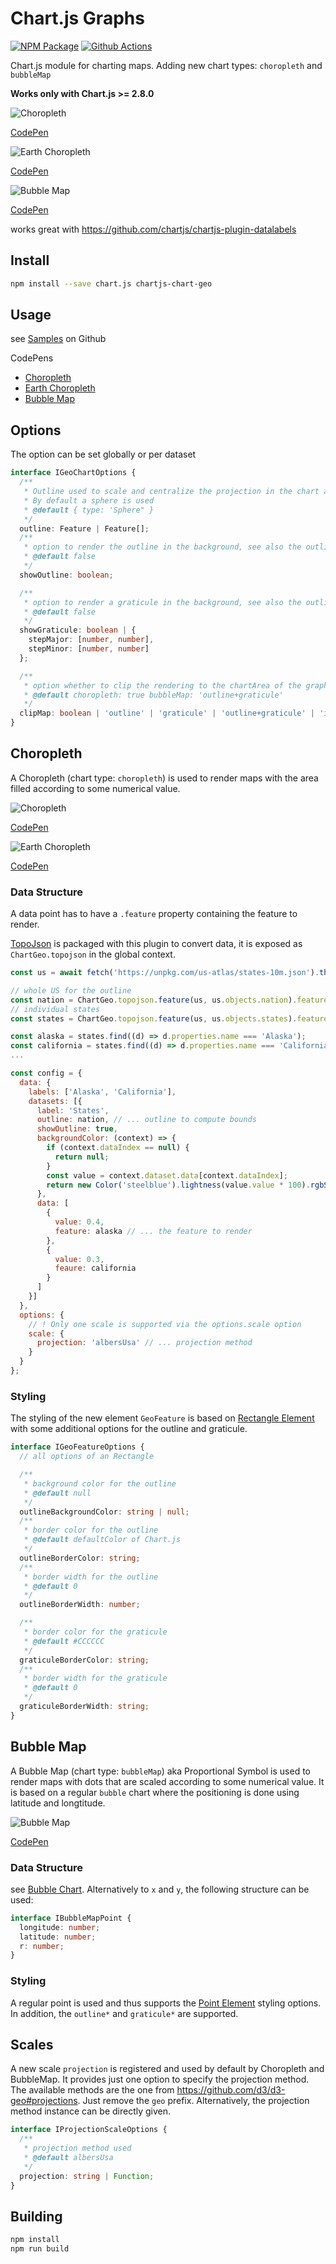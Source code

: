 # Chart.js Graphs
[![NPM Package][npm-image]][npm-url] [![Github Actions][github-actions-image]][github-actions-url]

Chart.js module for charting maps. Adding new chart types: `choropleth` and `bubbleMap`

**Works only with Chart.js >= 2.8.0**

![Choropleth](https://user-images.githubusercontent.com/4129778/65654910-4c7a4900-dfe8-11e9-8712-e56557452907.png)

[CodePen](https://codepen.io/sgratzl/pen/GRKLQBw)

![Earth Choropleth](https://user-images.githubusercontent.com/4129778/65734104-73478680-e09f-11e9-86dd-22e80918bce5.png)

[CodePen](https://codepen.io/sgratzl/pen/qBWwxKP)

![Bubble Map](https://user-images.githubusercontent.com/4129778/65734563-84919280-e0a1-11e9-87ea-1692b22b1fae.png)

[CodePen](https://codepen.io/sgratzl/pen/wvwZyxb)

works great with https://github.com/chartjs/chartjs-plugin-datalabels

## Install

```bash
npm install --save chart.js chartjs-chart-geo
```

## Usage
see [Samples](https://github.com/sgratzl/chartjs-chart-geo/tree/master/samples) on Github

CodePens
 * [Choropleth](https://codepen.io/sgratzl/pen/GRKLQBw)
 * [Earth Choropleth](https://codepen.io/sgratzl/pen/qBWwxKP)
 * [Bubble Map](https://codepen.io/sgratzl/pen/wvwZyxb)

## Options

The option can be set globally or per dataset

```ts
interface IGeoChartOptions {
  /**
   * Outline used to scale and centralize the projection in the chart area.
   * By default a sphere is used
   * @default { type: 'Sphere" }
   */
  outline: Feature | Feature[];
  /**
   * option to render the outline in the background, see also the outline... styling option
   * @default false
   */
  showOutline: boolean;

  /**
   * option to render a graticule in the background, see also the outline... styling option
   * @default false
   */
  showGraticule: boolean | {
    stepMajor: [number, number],
    stepMinor: [number, number]
  };

  /**
   * option whether to clip the rendering to the chartArea of the graph
   * @default choropleth: true bubbleMap: 'outline+graticule'
   */
  clipMap: boolean | 'outline' | 'graticule' | 'outline+graticule' | 'items';
}
```

## Choropleth

A Choropleth (chart type: `choropleth`) is used to render maps with the area filled according to some numerical value.

![Choropleth](https://user-images.githubusercontent.com/4129778/65654910-4c7a4900-dfe8-11e9-8712-e56557452907.png)

[CodePen](https://codepen.io/sgratzl/pen/GRKLQBw)

![Earth Choropleth](https://user-images.githubusercontent.com/4129778/65734104-73478680-e09f-11e9-86dd-22e80918bce5.png)

[CodePen](https://codepen.io/sgratzl/pen/qBWwxKP)

### Data Structure

A data point has to have a `.feature` property containing the feature to render.

[TopoJson](https://github.com/topojson) is packaged with this plugin to convert data, it is exposed as `ChartGeo.topojson` in the global context.

```js
const us = await fetch('https://unpkg.com/us-atlas/states-10m.json').then((r) => r.json());

// whole US for the outline
const nation = ChartGeo.topojson.feature(us, us.objects.nation).features[0];
// individual states
const states = ChartGeo.topojson.feature(us, us.objects.states).features;

const alaska = states.find((d) => d.properties.name === 'Alaska');
const california = states.find((d) => d.properties.name === 'California');
...

const config = {
  data: {
    labels: ['Alaska', 'California'],
    datasets: [{
      label: 'States',
      outline: nation, // ... outline to compute bounds
      showOutline: true,
      backgroundColor: (context) => {
        if (context.dataIndex == null) {
          return null;
        }
        const value = context.dataset.data[context.dataIndex];
        return new Color('steelblue').lightness(value.value * 100).rgbString();
      },
      data: [
        {
          value: 0.4,
          feature: alaska // ... the feature to render
        },
        {
          value: 0.3,
          feaure: california
        }
      ]
    }]
  },
  options: {
    // ! Only one scale is supported via the options.scale option
    scale: {
      projection: 'albersUsa' // ... projection method
    }
  }
};

```
### Styling

The styling of the new element `GeoFeature` is based on [Rectangle Element](https://www.chartjs.org/docs/latest/configuration/elements.html#rectangle-configuration) with some additional options for the outline and graticule.

```ts
interface IGeoFeatureOptions {
  // all options of an Rectangle

  /**
   * background color for the outline
   * @default null
   */
  outlineBackgroundColor: string | null;
  /**
   * border color for the outline
   * @default defaultColor of Chart.js
   */
  outlineBorderColor: string;
  /**
   * border width for the outline
   * @default 0
   */
  outlineBorderWidth: number;

  /**
   * border color for the graticule
   * @default #CCCCCC
   */
  graticuleBorderColor: string;
  /**
   * border width for the graticule
   * @default 0
   */
  graticuleBorderWidth: string;
}
```

## Bubble Map

A Bubble Map (chart type: `bubbleMap`) aka Proportional Symbol is used to render maps with dots that are scaled according to some numerical value. It is based on a regular `bubble` chart where the positioning is done using latitude and longtitude.

![Bubble Map](https://user-images.githubusercontent.com/4129778/65734563-84919280-e0a1-11e9-87ea-1692b22b1fae.png)

[CodePen](https://codepen.io/sgratzl/pen/wvwZyxb)

### Data Structure

see [Bubble Chart](https://www.chartjs.org/docs/latest/charts/bubble.html#data-structure). Alternatively to `x` and `y`, the following structure can be used:

```ts
interface IBubbleMapPoint {
  longitude: number;
  latitude: number;
  r: number;
}

```

### Styling

A regular point is used and thus supports the [Point Element](https://www.chartjs.org/docs/latest/configuration/elements.html#point-configuration) styling options. In addition, the `outline*` and `graticule*` are supported.

## Scales

A new scale `projection` is registered and used by default by Choropleth and BubbleMap. It provides just one option to specify the projection method. The available methods are the one from https://github.com/d3/d3-geo#projections. Just remove the `geo` prefix. Alternatively, the projection method instance can be directly given.

```ts
interface IProjectionScaleOptions {
  /**
   * projection method used
   * @default albersUsa
   */
  projection: string | Function;
}
```

## Building

```sh
npm install
npm run build
```

[npm-image]: https://badge.fury.io/js/chartjs-chart-geo.svg
[npm-url]: https://npmjs.org/package/chartjs-chart-geo
[github-actions-image]: https://github.com/sgratzl/chartjs-chart-geo/workflows/nodeci/badge.svg
[github-actions-url]: https://github.com/sgratzl/chartjs-chart-geo/actions

